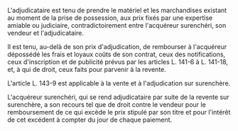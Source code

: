   
L'adjudicataire est tenu de prendre le matériel et les marchandises existant au moment de la prise de possession, aux prix fixés par une expertise amiable ou judiciaire, contradictoirement entre l'acquéreur surenchéri, son vendeur et l'adjudicataire.   

  
Il est tenu, au-delà de son prix d'adjudication, de rembourser à l'acquéreur dépossédé les frais et loyaux coûts de son contrat, ceux des notifications, ceux d'inscription et de publicité prévus par les articles L. 141-6 à L. 141-18, et, à qui de droit, ceux faits pour parvenir à la revente.   

  

L'article L. 143-9 est applicable à la vente et à l'adjudication sur surenchère.   

  
L'acquéreur surenchéri, qui se rend adjudicataire par suite de la revente sur surenchère, a son recours tel que de droit contre le vendeur pour le remboursement de ce qui excède le prix stipulé par son titre et pour l'intérêt de cet excédent à compter du jour de chaque paiement.  
